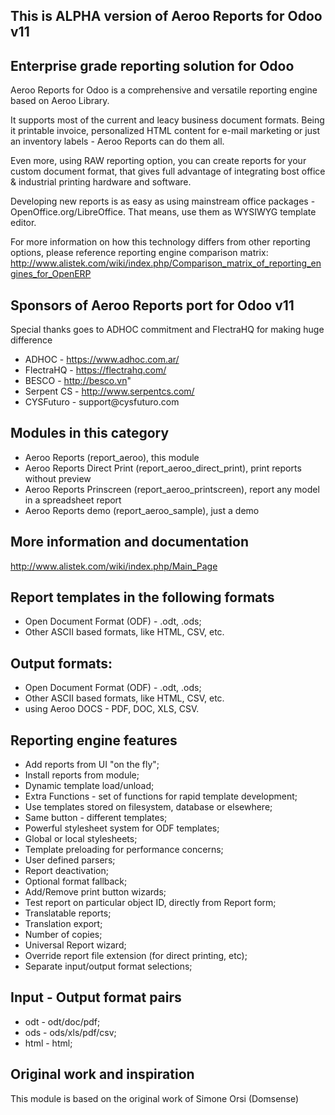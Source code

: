 This is ALPHA version of Aeroo Reports for Odoo v11
--------------------------------------------------------------------------------

Enterprise grade reporting solution for Odoo
--------------------------------------------------------------------------------
Aeroo Reports for Odoo is a comprehensive and versatile reporting engine based
on Aeroo Library.

It supports most of the current and leacy business document formats. Being it
printable invoice, personalized HTML content for e-mail marketing or just an
inventory labels - Aeroo Reports can do them all.

Even more, using RAW reporting option, you can create reports for your custom
document format, that gives full advantage of integrating bost office &
industrial printing hardware and software.

Developing new reports is as easy as using mainstream office packages -
OpenOffice.org/LibreOffice. That means, use them as WYSIWYG template editor.

For more information on how this technology differs from other
reporting options, please reference reporting engine comparison matrix:
http://www.alistek.com/wiki/index.php/Comparison_matrix_of_reporting_engines_for_OpenERP


Sponsors of Aeroo Reports port for Odoo v11
--------------------------------------------------------------------------------
Special thanks goes to ADHOC commitment and FlectraHQ for making huge difference

* ADHOC - https://www.adhoc.com.ar/
* FlectraHQ - https://flectrahq.com/
* BESCO - http://besco.vn"
* Serpent CS - http://www.serpentcs.com/
* CYSFuturo - support@​cysfuturo.com

Modules in this category
--------------------------------------------------------------------------------
* Aeroo Reports (report_aeroo), this module
* Aeroo Reports Direct Print (report_aeroo_direct_print), print reports without preview
* Aeroo Reports Prinscreen (report_aeroo_printscreen), report any model in a spreadsheet report
* Aeroo Reports demo (report_aeroo_sample), just a demo

More information and documentation
--------------------------------------------------------------------------------
http://www.alistek.com/wiki/index.php/Main_Page

Report templates in the following formats
--------------------------------------------------------------------------------
* Open Document Format (ODF) - .odt, .ods;
* Other ASCII based formats, like HTML, CSV, etc.

Output formats:
--------------------------------------------------------------------------------
* Open Document Format (ODF) - .odt, .ods;
* Other ASCII based formats, like HTML, CSV, etc. 
* using Aeroo DOCS - PDF, DOC, XLS, CSV.

Reporting engine features
--------------------------------------------------------------------------------
* Add reports from UI "on the fly";
* Install reports from module;
* Dynamic template load/unload;
* Extra Functions - set of functions for rapid template development;
* Use templates stored on filesystem, database or elsewhere;
* Same button - different templates;
* Powerful stylesheet system for ODF templates;
* Global or local stylesheets;
* Template preloading for performance concerns;
* User defined parsers;
* Report deactivation;
* Optional format fallback;
* Add/Remove print button wizards;
* Test report on particular object ID, directly from Report form;
* Translatable reports;
* Translation export;
* Number of copies;
* Universal Report wizard;
* Override report file extension (for direct printing, etc);
* Separate input/output format selections;

Input - Output format pairs
--------------------------------------------------------------------------------
* odt - odt/doc/pdf;
* ods - ods/xls/pdf/csv;
* html - html;

Original work and inspiration
--------------------------------------------------------------------------------
This module is based on the original work of Simone Orsi (Domsense)
